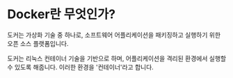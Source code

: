 # Docker란 무엇인가?

도커는 가상화 기술 중 하나로, 소프트웨어 어플리케이션을 패키징하고 실행하기 위한 오픈 소스 플랫폼입니다. 

도커는 리눅스 컨테이너 기술을 기반으로 하며, 어플리케이션을 격리된 환경에서 실행할 수 있도록 해줍니다. 이러한 환경을 '컨테이너'라고 합니다.


